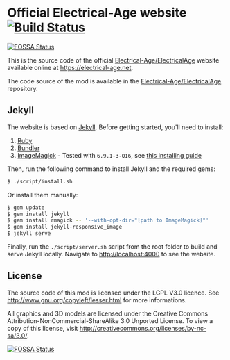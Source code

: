 # Official Electrical-Age website [![Build Status](https://travis-ci.org/Electrical-Age/electrical-age.github.io.svg)](https://travis-ci.org/Electrical-Age/electrical-age.github.io)
[![FOSSA Status](https://app.fossa.io/api/projects/git%2Bgithub.com%2FElectrical-Age%2Felectrical-age.github.io.svg?type=shield)](https://app.fossa.io/projects/git%2Bgithub.com%2FElectrical-Age%2Felectrical-age.github.io?ref=badge_shield)

This is the source code of the official [Electrical-Age/ElectricalAge](https://github.com/Electrical-Age/ElectricalAge) website available online at https://electrical-age.net.

The code source of the mod is available in the [Electrical-Age/ElectricalAge](https://github.com/Electrical-Age/ElectricalAge) repository.

## Jekyll

The website is based on [Jekyll](https://jekyllrb.com/). Before getting started, you'll need to install:

1. [Ruby](https://www.ruby-lang.org/)
2. [Bundler](http://bundler.io/)
3. [ImageMagick](http://www.imagemagick.org/script/binary-releases.php) - Tested with `6.9.1-3-Q16`, see [this installing guide](https://github.com/rmagick/rmagick/wiki)

Then, run the following command to install Jekyll and the required gems:

```sh
$ ./script/install.sh
```

Or install them manually:

```sh
$ gem update
$ gem install jekyll
$ gem install rmagick -- '--with-opt-dir="[path to ImageMagick]"'
$ gem install jekyll-responsive_image
$ jekyll serve
```

Finally, run the `./script/server.sh` script from the root folder to build and serve Jekyll locally. Navigate to [http://localhost:4000](http://localhost:4000) to see the website.

## License

The source code of this mod is licensed under the LGPL V3.0 licence. See http://www.gnu.org/copyleft/lesser.html for more informations.

All graphics and 3D models are licensed under the Creative Commons Attribution-NonCommercial-ShareAlike 3.0 Unported License. To view a copy of this license, visit http://creativecommons.org/licenses/by-nc-sa/3.0/.

[![FOSSA Status](https://app.fossa.io/api/projects/git%2Bgithub.com%2FElectrical-Age%2Felectrical-age.github.io.svg?type=large)](https://app.fossa.io/projects/git%2Bgithub.com%2FElectrical-Age%2Felectrical-age.github.io?ref=badge_large)